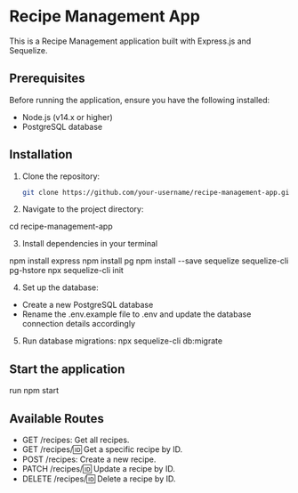# Recipe Management App

This is a Recipe Management application built with Express.js and Sequelize.

## Prerequisites

Before running the application, ensure you have the following installed:

- Node.js (v14.x or higher)
- PostgreSQL database

## Installation

1. Clone the repository:

   ```bash
   git clone https://github.com/your-username/recipe-management-app.git

2. Navigate to the project directory:
    
cd recipe-management-app

3. Install dependencies in your terminal

npm install express 
npm install pg 
npm install --save sequelize sequelize-cli pg-hstore
npx sequelize-cli init

4. Set up the database:
- Create a new PostgreSQL database
- Rename the .env.example file to .env and update the database connection details accordingly

5. Run database migrations:
npx sequelize-cli db:migrate

## Start the application

run npm start

## Available Routes
- GET /recipes: Get all recipes.
- GET /recipes/:id: Get a specific recipe by ID.
- POST /recipes: Create a new recipe.
- PATCH /recipes/:id: Update a recipe by ID.
- DELETE /recipes/:id: Delete a recipe by ID.